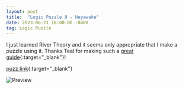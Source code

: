 ```yaml
---
layout: post
title:  "Logic Puzzle 9 - Heyawake"
date: 2023-06-21 18:00:00 -0400
tag: Logic Puzzle
---
```

I just learned River Theory and it seems only appropriate that I make a puzzle using it. Thanks Teal for making such a [great guide](https://docs.google.com/document/d/1WW2WKuCNrakIXDomgt5onrL38H1FAWU0onLa-3KXF0M/edit){:target="_blank"}!

[puzz.link](https://puzz.link/p?heyawake/13/9/0100902e8ji4sh74hp6c9gvv3vvnvg700073vse7jvek4i5q){:target="_blank"}

![Preview](https://puzz.link/pv?frame=5&heyawake/13/9/0100902e8ji4sh74hp6c9gvv3vvnvg700073vse7jvek4i5q)